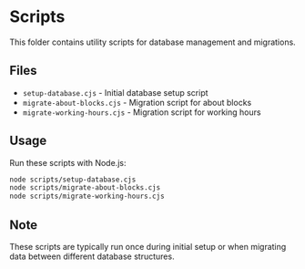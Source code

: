 # Scripts

This folder contains utility scripts for database management and migrations.

## Files

- `setup-database.cjs` - Initial database setup script
- `migrate-about-blocks.cjs` - Migration script for about blocks
- `migrate-working-hours.cjs` - Migration script for working hours

## Usage

Run these scripts with Node.js:

```bash
node scripts/setup-database.cjs
node scripts/migrate-about-blocks.cjs
node scripts/migrate-working-hours.cjs
```

## Note

These scripts are typically run once during initial setup or when migrating data between different database structures.
